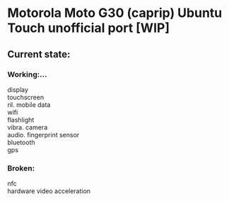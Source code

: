 # Motorola Moto G30 (caprip) Ubuntu Touch unofficial port [WIP]

## Current state:

### Working:...
display\
touchscreen\
ril\.
mobile data\
wifi\
flashlight\
vibra\.
camera\
audio\.
fingerprint sensor\
bluetooth\
gps

### Broken:
nfc\
hardware video acceleration
